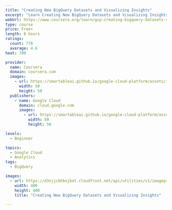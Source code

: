 ```yaml
---
title: "Creating New BigQuery Datasets and Visualizing Insights"
excerpt: "Learn Creating New BigQuery Datasets and Visualizing Insights from Google Cloud. This is the second course in the Data to Insights specialization. Here we will cover how to ingest new external datasets into BigQuery and  visualize them with ..."
webUrl: https://www.coursera.org/learn/gcp-creating-bigquery-datasets-visualizing-insights
type: course
price: Free+
length: 8 hours
ratings:
  count: 778
  average: 4.6
heat: 700

provider:
  name: Coursera
  domain: coursera.com
  images:
    - url: https://smartableai.github.io/google-cloud-platform/assets/images/organizations/coursera.com-50x50.jpg
      width: 50
      height: 50
  publishers:
    - name: Google Cloud
      domain: cloud.google.com
      images:
        - url: https://smartableai.github.io/google-cloud-platform/assets/images/organizations/cloud.google.com-50x50.jpg
          width: 50
          height: 50

levels:
  - Beginner

topics:
  - Google Cloud
  - Analytics
tags:
  - BigQuery

images:
  - url: https://d3njjcbhbojbot.cloudfront.net/api/utilities/v1/imageproxy/https://s3.amazonaws.com/coursera-course-photos/a9/8c5db0dea811e7924faf028c6cac2a/course-2_v2.jpg?auto=format%2Ccompress&dpr=1&w=400&h=400&fit=fill&bg=FFF
    width: 400
    height: 400
    title: "Creating New BigQuery Datasets and Visualizing Insights"

---
```


